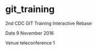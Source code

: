# git_training

2nd CDC GIT Training Interactive Rebase

Date 9 November 2016

Venue teleconference 1

